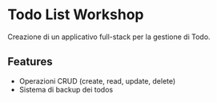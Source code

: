 # Todo List Workshop

Creazione di un applicativo full-stack per la gestione di Todo.

## Features
- Operazioni CRUD (create, read, update, delete)
- Sistema di backup dei todos